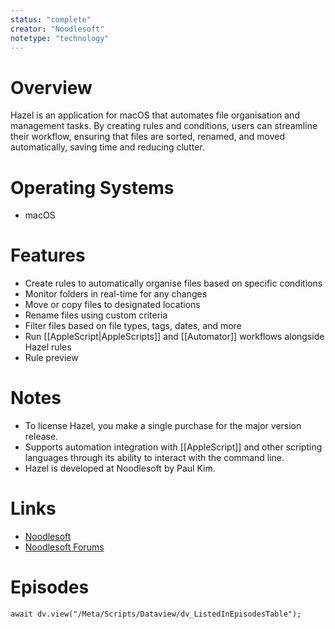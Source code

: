```yaml
---
status: "complete"
creator: "Noodlesoft"
notetype: "technology"
---
```


# Overview  
Hazel is an application for macOS that automates file organisation and management tasks. By creating rules and conditions, users can streamline their workflow, ensuring that files are sorted, renamed, and moved automatically, saving time and reducing clutter.

# Operating Systems  
- macOS

# Features  
- Create rules to automatically organise files based on specific conditions
- Monitor folders in real-time for any changes
- Move or copy files to designated locations
- Rename files using custom criteria
- Filter files based on file types, tags, dates, and more
- Run [[AppleScript\|AppleScripts]] and [[Automator]] workflows alongside Hazel rules
- Rule preview

# Notes  
- To license Hazel, you make a single purchase for the major version release.
- Supports automation integration with [[AppleScript]] and other scripting languages through its ability to interact with the command line.
- Hazel is developed at Noodlesoft by Paul Kim.

# Links  
- [Noodlesoft](https://www.noodlesoft.com)  
- [Noodlesoft Forums](https://www.noodlesoft.com/forums)

# Episodes
```dataviewjs
await dv.view("/Meta/Scripts/Dataview/dv_ListedInEpisodesTable");
```
